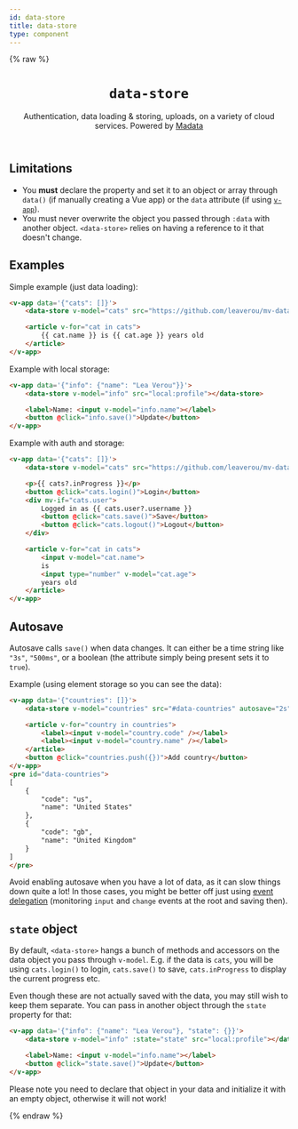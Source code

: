 ```yaml
---
id: data-store
title: data-store
type: component
---
```

{% raw %}
<header>

# `data-store`

Authentication, data loading & storing, uploads, on a variety of cloud services.
Powered by [Madata](https://madata.dev)

</header>

<main>

## Limitations

- You **must** declare the property and set it to an object or array through `data()` (if manually creating a Vue app)
or the `data` attribute (if using [`v-app`](../v-app/)).
- You must never overwrite the object you passed through `:data` with another object.
`<data-store>` relies on having a reference to it that doesn't change.

## Examples

Simple example (just data loading):

```html
<v-app data='{"cats": []}'>
	<data-store v-model="cats" src="https://github.com/leaverou/mv-data/cats2.json"></data-store>

	<article v-for="cat in cats">
		{{ cat.name }} is {{ cat.age }} years old
	</article>
</v-app>
```

Example with local storage:

```html
<v-app data='{"info": {"name": "Lea Verou"}}'>
	<data-store v-model="info" src="local:profile"></data-store>

	<label>Name: <input v-model="info.name"></label>
	<button @click="info.save()">Update</button>
</v-app>
```

Example with auth and storage:

```html
<v-app data='{"cats": []}'>
	<data-store v-model="cats" src="https://github.com/leaverou/mv-data/cats2.json"></data-store>

	<p>{{ cats?.inProgress }}</p>
	<button @click="cats.login()">Login</button>
	<div mv-if="cats.user">
		Logged in as {{ cats.user?.username }}
		<button @click="cats.save()">Save</button>
		<button @click="cats.logout()">Logout</button>
	</div>

	<article v-for="cat in cats">
		<input v-model="cat.name">
		is
		<input type="number" v-model="cat.age">
		years old
	</article>
</v-app>
```

## Autosave

Autosave calls `save()` when data changes.
It can either be a time string like `"3s"`, `"500ms"`,
or a boolean (the attribute simply being present sets it to `true`).

Example (using element storage so you can see the data):

```html
<v-app data='{"countries": []}'>
	<data-store v-model="countries" src="#data-countries" autosave="2s"></data-store>

	<article v-for="country in countries">
		<label><input v-model="country.code" /></label>
		<label><input v-model="country.name" /></label>
	</article>
	<button @click="countries.push({})">Add country</button>
</v-app>
<pre id="data-countries">
[
	{
		"code": "us",
		"name": "United States"
	},
	{
		"code": "gb",
		"name": "United Kingdom"
	}
]
</pre>
```

Avoid enabling autosave when you have a lot of data, as it can slow things down quite a lot!
In those cases, you might be better off just using [event delegation](https://developer.mozilla.org/en-US/docs/Learn/JavaScript/Building_blocks/Events#event_delegation)
(monitoring `input` and `change` events at the root and saving then).

## `state` object

By default, `<data-store>` hangs a bunch of methods and accessors on the data object you pass through `v-model`.
E.g. if the data is `cats`, you will be using `cats.login()` to login,
`cats.save()` to save, `cats.inProgress` to display the current progress etc.

Even though these are not actually saved with the data, you may still wish to keep them separate.
You can pass in another object through the `state` property for that:

```html
<v-app data='{"info": {"name": "Lea Verou"}, "state": {}}'>
	<data-store v-model="info" :state="state" src="local:profile"></data-store>

	<label>Name: <input v-model="info.name"></label>
	<button @click="state.save()">Update</button>
</v-app>
```

Please note you need to declare that object in your data and initialize it with an empty object,
otherwise it will not work!


</main>

{% endraw %}
